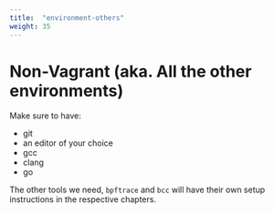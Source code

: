 ```yaml
---
title:  "environment-others"
weight: 35
---
```


# Non-Vagrant (aka. All the other environments)

Make sure to have:

- git
- an editor of your choice
- gcc
- clang
- go

The other tools we need, `bpftrace` and `bcc` will have their own setup
instructions in the respective chapters.

